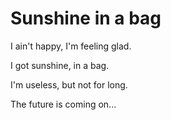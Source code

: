 # Sunshine in a bag
I ain't happy, I'm feeling glad.

I got sunshine, in a bag.

I'm useless, but not for long.

The future is coming on...